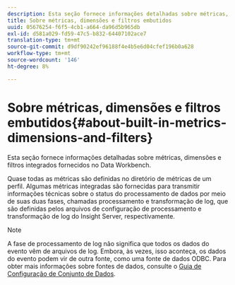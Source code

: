 ```yaml
---
description: Esta seção fornece informações detalhadas sobre métricas, dimensões e filtros integrados fornecidos no Data Workbench.
title: Sobre métricas, dimensões e filtros embutidos
uuid: 05676254-f6f5-4cb1-a664-da96d5b965db
exl-id: d581a029-fd59-47c5-b832-64407102ace7
translation-type: tm+mt
source-git-commit: d9df90242ef96188f4e4b5e6d04cfef196b0a628
workflow-type: tm+mt
source-wordcount: '146'
ht-degree: 8%

---
```


# Sobre métricas, dimensões e filtros embutidos{#about-built-in-metrics-dimensions-and-filters}

Esta seção fornece informações detalhadas sobre métricas, dimensões e filtros integrados fornecidos no Data Workbench.

Quase todas as métricas são definidas no diretório de métricas de um perfil. Algumas métricas integradas são fornecidas para transmitir informações técnicas sobre o status do processamento de dados por meio de suas duas fases, chamadas processamento e transformação de log, que são definidas pelos arquivos de configuração de processamento e transformação de log do Insight Server, respectivamente.

>[!NOTE]
>
>A fase de processamento de log não significa que todos os dados do evento vêm de arquivos de log. Embora, às vezes, isso aconteça, os dados do evento podem vir de outra fonte, como uma fonte de dados ODBC. Para obter mais informações sobre fontes de dados, consulte o [Guia de Configuração de Conjunto de Dados](https://docs.adobe.com/content/help/en/data-workbench/using/dataset/c-dataset-constr.html).
